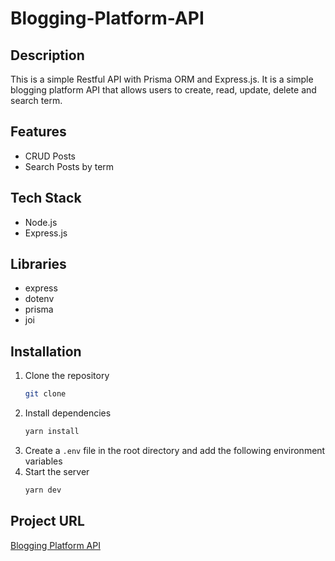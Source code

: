 # Blogging-Platform-API

## Description

This is a simple Restful API with Prisma ORM and Express.js. It is a simple blogging platform API that allows users to create, read, update, delete and search term.

## Features

- CRUD Posts
- Search Posts by term

## Tech Stack

- Node.js
- Express.js

## Libraries

- express
- dotenv
- prisma
- joi

## Installation

1. Clone the repository
    ```bash
    git clone
    ```
2. Install dependencies
    ```bash
    yarn install 
    ```
3. Create a `.env` file in the root directory and add the following environment variables
4. Start the server
    ```bash
    yarn dev
    ```

## Project URL

[Blogging Platform API](https://roadmap.sh/projects/blogging-platform-api)
